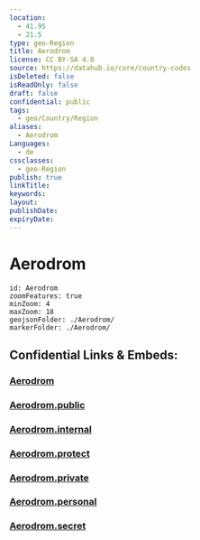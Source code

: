 ```yaml
---
location:
  - 41.95
  - 21.5
type: geo-Region
title: Aerodrom
license: CC BY-SA 4.0
source: https://datahub.io/core/country-codes
isDeleted: false
isReadOnly: false
draft: false
confidential: public
tags:
  - geo/Country/Region
aliases:
  - Aerodrom
Languages:
  - de
cssclasses:
  - geo-Region
publish: true
linkTitle:
keywords:
layout:
publishDate:
expiryDate:
---
```


# Aerodrom

```leaflet
id: Aerodrom
zoomFeatures: true 
minZoom: 4 
maxZoom: 18
geojsonFolder: ./Aerodrom/
markerFolder: ./Aerodrom/
```


## Confidential Links & Embeds: 

### [Aerodrom](/_Standards/Earth/Continent/Europe/Europe~South/Macedonia~North/Municipalities~Macedonia/Aerodrom.md) 

### [Aerodrom.public](/_public/Earth/Continent/Europe/Europe~South/Macedonia~North/Municipalities~Macedonia/Aerodrom.public.md) 

### [Aerodrom.internal](/_internal/Earth/Continent/Europe/Europe~South/Macedonia~North/Municipalities~Macedonia/Aerodrom.internal.md) 

### [Aerodrom.protect](/_protect/Earth/Continent/Europe/Europe~South/Macedonia~North/Municipalities~Macedonia/Aerodrom.protect.md) 

### [Aerodrom.private](/_private/Earth/Continent/Europe/Europe~South/Macedonia~North/Municipalities~Macedonia/Aerodrom.private.md) 

### [Aerodrom.personal](/_personal/Earth/Continent/Europe/Europe~South/Macedonia~North/Municipalities~Macedonia/Aerodrom.personal.md) 

### [Aerodrom.secret](/_secret/Earth/Continent/Europe/Europe~South/Macedonia~North/Municipalities~Macedonia/Aerodrom.secret.md)

